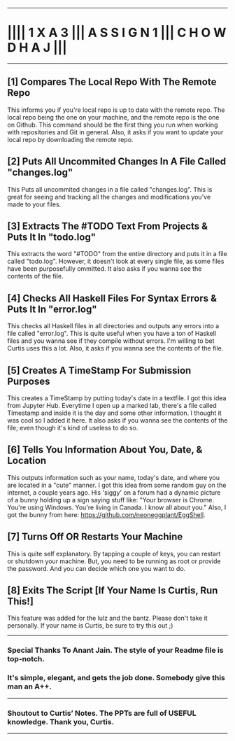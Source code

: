 ***
# |||| 1 X A 3 ||| A S S I G N 1 ||| C H O W D H A J ||| 
***

## [1] Compares The Local Repo With The Remote Repo
This informs you if you're local repo is up to date with the remote repo. The local repo being the one on your machine, and the remote repo is the one on Github. This command should be the first thing you run when working with repositories and Git in general. Also, it asks if you want to update your local repo by downloading the remote repo.

## [2] Puts All Uncommited Changes In A File Called "changes.log"
This Puts all uncommited changes in a file called "changes.log". This is great for seeing and tracking all the changes and modifications you've made to your files.

## [3] Extracts The #TODO Text From Projects & Puts It In "todo.log"
This extracts the word "#TODO" from the entire directory and puts it in a file called "todo.log". However, it doesn't look at every single file, as some files have been purposefully ommitted. It also asks if you wanna see the contents of the file.

## [4] Checks All Haskell Files For Syntax Errors & Puts It In "error.log"
This checks all Haskell files in all directories and outputs any errors into a file called "error.log". This is quite useful when you have a ton of Haskell files and you wanna see if they compile without errors. I'm willing to bet Curtis uses this a lot. Also, it asks if you wanna see the contents of the file.

## [5] Creates A TimeStamp For Submission Purposes
This creates a TimeStamp by putting today's date in a textfile. I got this idea from Jupyter Hub. Everytime I open up a marked lab, there's a file called Timestamp and inside it is the day and some other information. I thought it was cool so I added it here. It also asks if you wanna see the contents of the file; even though it's kind of useless to do so.

## [6] Tells You Information About You, Date, & Location
This outputs information such as your name, today's date, and where you are located in a "cute" manner. I got this idea from some random guy on the internet, a couple years ago. His 'siggy' on a forum had a dynamic picture of a bunny holding up a sign saying stuff like: "Your browser is Chrome. You're using Windows. You're living in Canada. I know all about you." Also, I got the bunny from here: https://github.com/neoneggplant/EggShell.

## [7] Turns Off OR Restarts Your Machine
This is quite self explanatory. By tapping a couple of keys, you can restart or shutdown your machine. But, you need to be running as root or provide the password. And you can decide which one you want to do.

## [8] Exits The Script [If Your Name Is Curtis, Run This!]
This feature was added for the lulz and the bantz. Please don't take it personally. If your name is Curtis, be sure to try this out ;)

***

### Special Thanks To Anant Jain. The style of your Readme file is top-notch. 
### It's simple, elegant, and gets the job done. Somebody give this man an A++.

***

### Shoutout to Curtis’ Notes. The PPTs are full of USEFUL knowledge. Thank you, Curtis.

***
